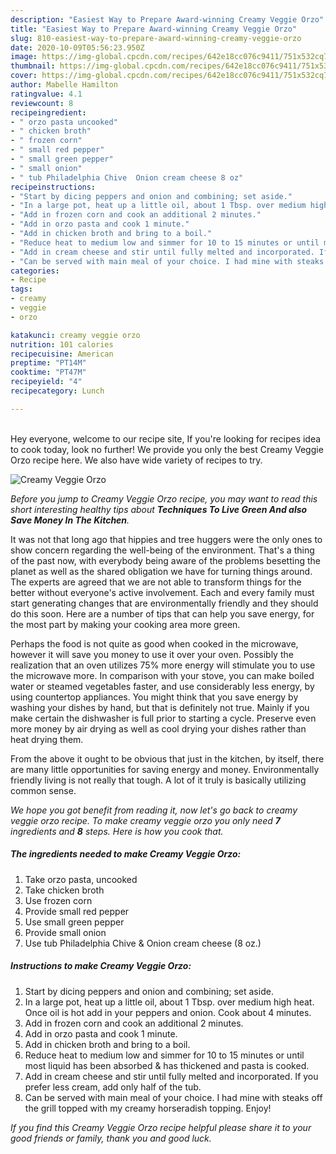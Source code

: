 ```yaml
---
description: "Easiest Way to Prepare Award-winning Creamy Veggie Orzo"
title: "Easiest Way to Prepare Award-winning Creamy Veggie Orzo"
slug: 810-easiest-way-to-prepare-award-winning-creamy-veggie-orzo
date: 2020-10-09T05:56:23.950Z
image: https://img-global.cpcdn.com/recipes/642e18cc076c9411/751x532cq70/creamy-veggie-orzo-recipe-main-photo.jpg
thumbnail: https://img-global.cpcdn.com/recipes/642e18cc076c9411/751x532cq70/creamy-veggie-orzo-recipe-main-photo.jpg
cover: https://img-global.cpcdn.com/recipes/642e18cc076c9411/751x532cq70/creamy-veggie-orzo-recipe-main-photo.jpg
author: Mabelle Hamilton
ratingvalue: 4.1
reviewcount: 8
recipeingredient:
- " orzo pasta uncooked"
- " chicken broth"
- " frozen corn"
- " small red pepper"
- " small green pepper"
- " small onion"
- " tub Philadelphia Chive  Onion cream cheese 8 oz"
recipeinstructions:
- "Start by dicing peppers and onion and combining; set aside."
- "In a large pot, heat up a little oil, about 1 Tbsp. over medium high heat. Once oil is hot add in your peppers and onion. Cook about 4 minutes."
- "Add in frozen corn and cook an additional 2 minutes."
- "Add in orzo pasta and cook 1 minute."
- "Add in chicken broth and bring to a boil."
- "Reduce heat to medium low and simmer for 10 to 15 minutes or until most liquid has been absorbed &amp; has thickened and pasta is cooked."
- "Add in cream cheese and stir until fully melted and incorporated. If you prefer less cream, add only half of the tub."
- "Can be served with main meal of your choice. I had mine with steaks off the grill topped with my creamy horseradish topping. Enjoy!"
categories:
- Recipe
tags:
- creamy
- veggie
- orzo

katakunci: creamy veggie orzo 
nutrition: 101 calories
recipecuisine: American
preptime: "PT14M"
cooktime: "PT47M"
recipeyield: "4"
recipecategory: Lunch

---
```

<br>
Hey everyone, welcome to our recipe site, If you're looking for recipes idea to cook today, look no further! We provide you only the best Creamy Veggie Orzo recipe here. We also have wide variety of recipes to try.
<br>


![Creamy Veggie Orzo](https://img-global.cpcdn.com/recipes/642e18cc076c9411/751x532cq70/creamy-veggie-orzo-recipe-main-photo.jpg)

<i>Before you jump to Creamy Veggie Orzo recipe, you may want to read this short interesting healthy tips about 
<strong>Techniques To Live Green And also Save Money In The Kitchen</strong>.</i>
</br>

It was not that long ago that hippies and tree huggers were the only ones to show concern regarding the well-being of the environment. That's a thing of the past now, with everybody being aware of the problems besetting the planet as well as the shared obligation we have for turning things around. The experts are agreed that we are not able to transform things for the better without everyone's active involvement. Each and every family must start generating changes that are environmentally friendly and they should do this soon. Here are a number of tips that can help you save energy, for the most part by making your cooking area more green.

Perhaps the food is not quite as good when cooked in the microwave, however it will save you money to use it over your oven. Possibly the realization that an oven utilizes 75% more energy will stimulate you to use the microwave more. In comparison with your stove, you can make boiled water or steamed vegetables faster, and use considerably less energy, by using countertop appliances. You might think that you save energy by washing your dishes by hand, but that is definitely not true. Mainly if you make certain the dishwasher is full prior to starting a cycle. Preserve even more money by air drying as well as cool drying your dishes rather than heat drying them.

From the above it ought to be obvious that just in the kitchen, by itself, there are many little opportunities for saving energy and money. Environmentally friendly living is not really that tough. A lot of it truly is basically utilizing common sense.


<i>We hope you got benefit from reading it, now let's go back to creamy veggie orzo recipe. To make creamy veggie orzo you only need <strong>7</strong> ingredients and <strong>8</strong> steps. Here is how you cook that.
</i>

##### The ingredients needed to make Creamy Veggie Orzo:

1. Take  orzo pasta, uncooked
1. Take  chicken broth
1. Use  frozen corn
1. Provide  small red pepper
1. Use  small green pepper
1. Provide  small onion
1. Use  tub Philadelphia Chive &amp; Onion cream cheese (8 oz.)


##### Instructions to make Creamy Veggie Orzo:

1. Start by dicing peppers and onion and combining; set aside.
1. In a large pot, heat up a little oil, about 1 Tbsp. over medium high heat. Once oil is hot add in your peppers and onion. Cook about 4 minutes.
1. Add in frozen corn and cook an additional 2 minutes.
1. Add in orzo pasta and cook 1 minute.
1. Add in chicken broth and bring to a boil.
1. Reduce heat to medium low and simmer for 10 to 15 minutes or until most liquid has been absorbed &amp; has thickened and pasta is cooked.
1. Add in cream cheese and stir until fully melted and incorporated. If you prefer less cream, add only half of the tub.
1. Can be served with main meal of your choice. I had mine with steaks off the grill topped with my creamy horseradish topping. Enjoy!


<i>If you find this Creamy Veggie Orzo recipe helpful please share it to your good friends or family, thank you and good luck.</i>
